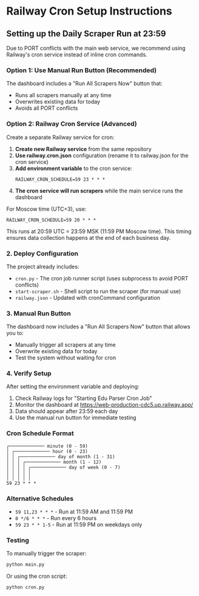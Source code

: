 # Railway Cron Setup Instructions

## Setting up the Daily Scraper Run at 23:59

Due to PORT conflicts with the main web service, we recommend using Railway's cron service instead of inline cron commands.

### Option 1: Use Manual Run Button (Recommended)

The dashboard includes a "Run All Scrapers Now" button that:
- Runs all scrapers manually at any time
- Overwrites existing data for today
- Avoids all PORT conflicts

### Option 2: Railway Cron Service (Advanced)

Create a separate Railway service for cron:

1. **Create new Railway service** from the same repository
2. **Use railway.cron.json** configuration (rename it to railway.json for the cron service)
3. **Add environment variable** to the cron service:
   ```
   RAILWAY_CRON_SCHEDULE=59 23 * * *
   ```
4. **The cron service will run scrapers** while the main service runs the dashboard

For Moscow time (UTC+3), use:
```
RAILWAY_CRON_SCHEDULE=59 20 * * *
```

This runs at 20:59 UTC = 23:59 MSK (11:59 PM Moscow time).
This timing ensures data collection happens at the end of each business day.

### 2. Deploy Configuration

The project already includes:
- `cron.py` - The cron job runner script (uses subprocess to avoid PORT conflicts)
- `start-scraper.sh` - Shell script to run the scraper (for manual use)
- `railway.json` - Updated with cronCommand configuration

### 3. Manual Run Button

The dashboard now includes a "Run All Scrapers Now" button that allows you to:
- Manually trigger all scrapers at any time
- Overwrite existing data for today
- Test the system without waiting for cron

### 4. Verify Setup

After setting the environment variable and deploying:

1. Check Railway logs for "Starting Edu Parser Cron Job"
2. Monitor the dashboard at https://web-production-cdc5.up.railway.app/
3. Data should appear after 23:59 each day
4. Use the manual run button for immediate testing

### Cron Schedule Format

```
┌───────────── minute (0 - 59)
│ ┌───────────── hour (0 - 23)
│ │ ┌───────────── day of month (1 - 31)
│ │ │ ┌───────────── month (1 - 12)
│ │ │ │ ┌───────────── day of week (0 - 7)
│ │ │ │ │
│ │ │ │ │
59 23 * * *
```

### Alternative Schedules

- `59 11,23 * * *` - Run at 11:59 AM and 11:59 PM
- `0 */6 * * *` - Run every 6 hours
- `59 23 * * 1-5` - Run at 11:59 PM on weekdays only

### Testing

To manually trigger the scraper:
```bash
python main.py
```

Or using the cron script:
```bash
python cron.py
```